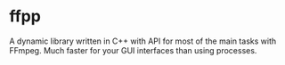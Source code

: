 # ffpp
A dynamic library written in C++ with API for most of the main tasks with FFmpeg. Much faster for your GUI interfaces than using processes.
